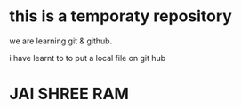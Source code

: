 # this is a temporaty repository

we are learning git & github.

i have learnt to to put a local file on git hub
# JAI SHREE RAM